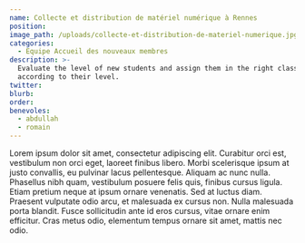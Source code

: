 ```yaml
---
name: Collecte et distribution de matériel numérique à Rennes
position:
image_path: /uploads/collecte-et-distribution-de-materiel-numerique.jpg
categories:
  - Equipe Accueil des nouveaux membres
description: >-
  Evaluate the level of new students and assign them in the right classes
  according to their level.
twitter:
blurb:
order:
benevoles:
  - abdullah
  - romain
---
```


Lorem ipsum dolor sit amet, consectetur adipiscing elit. Curabitur orci est, vestibulum non orci eget, laoreet finibus libero. Morbi scelerisque ipsum at justo convallis, eu pulvinar lacus pellentesque. Aliquam ac nunc nulla. Phasellus nibh quam, vestibulum posuere felis quis, finibus cursus ligula. Etiam pretium neque at ipsum ornare venenatis. Sed at luctus diam. Praesent vulputate odio arcu, et malesuada ex cursus non. Nulla malesuada porta blandit. Fusce sollicitudin ante id eros cursus, vitae ornare enim efficitur. Cras metus odio, elementum tempus ornare sit amet, mattis nec odio.